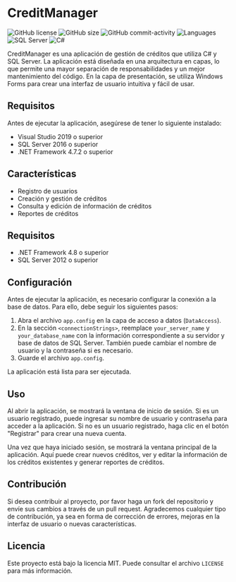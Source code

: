 # CreditManager

![GitHub license](https://img.shields.io/github/license/juanpinedadev/CreditManager?style=plastic)
![GitHub size](https://img.shields.io/github/repo-size/juanpinedadev/CreditManager?style=plastic)
![GitHub commit-activity](https://img.shields.io/github/commit-activity/w/juanpinedadev/CreditManager?style=plastic)
![Languages](https://img.shields.io/github/languages/count/juanpinedadev/CreditManager?style=plastic)
![SQL Server](https://img.shields.io/badge/SQL%20Server-2017-red/CreditManager?style=plastic)
![C#](https://img.shields.io/badge/-C%23-68217A?style=plastic&logo=c-sharp&logoColor=white)

CreditManager es una aplicación de gestión de créditos que utiliza C# y SQL Server. La aplicación está diseñada en una arquitectura en capas, lo que permite una mayor separación de responsabilidades y un mejor mantenimiento del código. En la capa de presentación, se utiliza Windows Forms para crear una interfaz de usuario intuitiva y fácil de usar.

## Requisitos

Antes de ejecutar la aplicación, asegúrese de tener lo siguiente instalado:

- Visual Studio 2019 o superior
- SQL Server 2016 o superior
- .NET Framework 4.7.2 o superior



## Características

- Registro de usuarios
- Creación y gestión de créditos
- Consulta y edición de información de créditos
- Reportes de créditos

## Requisitos

- .NET Framework 4.8 o superior
- SQL Server 2012 o superior

## Configuración

Antes de ejecutar la aplicación, es necesario configurar la conexión a la base de datos. Para ello, debe seguir los siguientes pasos:

1. Abra el archivo `app.config` en la capa de acceso a datos (`DataAccess`).
2. En la sección `<connectionStrings>`, reemplace `your_server_name` y `your_database_name` con la información correspondiente a su servidor y base de datos de SQL Server. También puede cambiar el nombre de usuario y la contraseña si es necesario.
3. Guarde el archivo `app.config`.

La aplicación está lista para ser ejecutada.

## Uso

Al abrir la aplicación, se mostrará la ventana de inicio de sesión. Si es un usuario registrado, puede ingresar su nombre de usuario y contraseña para acceder a la aplicación. Si no es un usuario registrado, haga clic en el botón "Registrar" para crear una nueva cuenta.

Una vez que haya iniciado sesión, se mostrará la ventana principal de la aplicación. Aquí puede crear nuevos créditos, ver y editar la información de los créditos existentes y generar reportes de créditos.

## Contribución

Si desea contribuir al proyecto, por favor haga un fork del repositorio y envíe sus cambios a través de un pull request. Agradecemos cualquier tipo de contribución, ya sea en forma de corrección de errores, mejoras en la interfaz de usuario o nuevas características.

## Licencia

Este proyecto está bajo la licencia MIT. Puede consultar el archivo `LICENSE` para más información.



